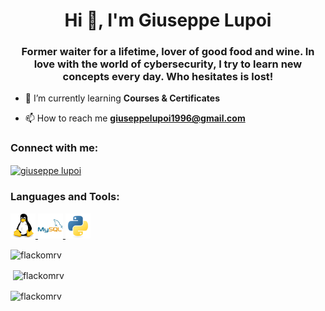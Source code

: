 <h1 align="center">Hi 👋, I'm Giuseppe Lupoi</h1>
<h3 align="center">Former waiter for a lifetime, lover of good food and wine. In love with the world of cybersecurity, I try to learn new concepts every day. Who hesitates is lost!</h3>

- 🌱 I’m currently learning **Courses & Certificates**

- 📫 How to reach me **giuseppelupoi1996@gmail.com**

<h3 align="left">Connect with me:</h3>
<p align="left">
<a href="https://linkedin.com/in/giuseppe lupoi" target="blank"><img align="center" src="https://raw.githubusercontent.com/rahuldkjain/github-profile-readme-generator/master/src/images/icons/Social/linked-in-alt.svg" alt="giuseppe lupoi" height="30" width="40" /></a>
</p>

<h3 align="left">Languages and Tools:</h3>
<p align="left"> <a href="https://www.linux.org/" target="_blank" rel="noreferrer"> <img src="https://raw.githubusercontent.com/devicons/devicon/master/icons/linux/linux-original.svg" alt="linux" width="40" height="40"/> </a> <a href="https://www.mysql.com/" target="_blank" rel="noreferrer"> <img src="https://raw.githubusercontent.com/devicons/devicon/master/icons/mysql/mysql-original-wordmark.svg" alt="mysql" width="40" height="40"/> </a> <a href="https://www.python.org" target="_blank" rel="noreferrer"> <img src="https://raw.githubusercontent.com/devicons/devicon/master/icons/python/python-original.svg" alt="python" width="40" height="40"/> </a> </p>

<p><img align="center" src="https://github-readme-stats.vercel.app/api/top-langs?username=flackomrv&show_icons=true&locale=en&layout=compact" alt="flackomrv" /></p>

<p>&nbsp;<img align="center" src="https://github-readme-stats.vercel.app/api?username=flackomrv&show_icons=true&locale=en" alt="flackomrv" /></p>

<p><img align="center" src="https://github-readme-streak-stats.herokuapp.com/?user=flackomrv&" alt="flackomrv" /></p>
